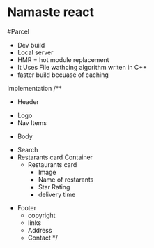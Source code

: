 # Namaste react 

#Parcel
 - Dev build
 - Local server 
 - HMR =  hot module replacement
 - It Uses File wathcing algorithm writen in C++
 - faster build becuase of caching


 Implementation 
 /**
 * Header
  - Logo
  - Nav Items
 * Body
  - Search
  - Restarants card Container
    - Restaurants card
      - Image
      - Name of restarants
      - Star Rating
      - delivery time
 * Footer
    - copyright
    - links
    - Address
    - Contact
 */
